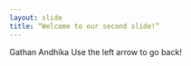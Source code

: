 ```yaml
---
layout: slide
title: “Welcome to our second slide!”
---
```

Gathan Andhika
Use the left arrow to go back!
